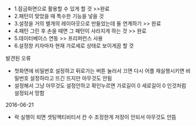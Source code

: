 + 1.잠금화면으로 활용할 수 있게 할 것  >>완료
+ 2.패턴이 맞았을 때 특수한 기능을 넣을 것
+ 3.설정을 거의 별개의 레이아웃으로 만들었는데 둘 연계하기 >> 완료
+ 4.패턴 그린 후 손을 때면 그 패턴이 사라지게 하는 것      >> 완료
+ 5.데이터베이스 연동  >> 프리퍼런스 사용
+ 6.설정창 키자마자 현재 가로세로 상태로 보이게끔 할 것 


발견된 오류
+ 첫화면에 비밀번호 설정하고 뒤로가는 버튼 눌러서 끄면 다시 어플 재실행시키면 비밀번호 설정하라고 뜨긴 뜨지만 아무것도 안됨
+ 설정해서 그냥 아무것도 설정안하고 확인누르면 가로길이 0 세로길이 0 인것처럼 설정되서 망함 

2016-06-21
+ 락 실행이 되면 셋팅액티비티서 칸 수 조정한게 저장이 안되서 아무것도 안뜸
